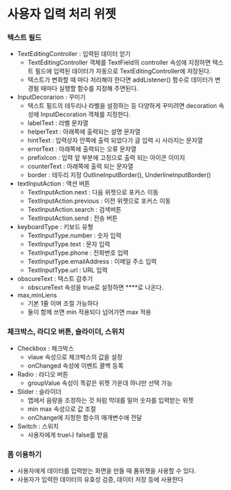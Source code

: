 # 사용자 입력 처리 위젯

### 텍스트 필드

- TextEditingController : 입력된 데이터 얻기
    - TextEditingController 객체를 TextField의 controller 속성에 지정하면 텍스트 필드에 입력된 데이터가 자동으로 TextEditingController에 저장된다.
    - 텍스트가 변화할 때 마다 처리해야 한다면 addListener() 함수로 데이터가 변경될 때마다 실행할 함수를 지정해 주면된다.
- InputDecorarion : 꾸미기
    - 텍스트 필드의 테두리나 라벨을 설정하는 등 다양하게 꾸미려면 decoration 속성에 InputDecoration 객체를 지정한다.
    - labelText : 라벨 문자열
    - helperText : 아래쪽에 출력되는 설명 문자열
    - hintText : 입력상자 안쪽에 출력 되었다가 글 입력 시 사라지는 문자열
    - errorText : 아래쪽에 출력되는 오류 문자열
    - prefixIcon : 입력 앞 부분에 고정으로 출력 되는 아이콘 이미지
    - counterText : 아래쪽에 출력 되는 문자열
    - border : 테두리 지정 OutlineInputBorder(), UnderlineInputBorder()
- textInputAction : 액션 버튼
    - TextInputAction.next : 다음 위젯으로 포커스 이동
    - TextInputAction.previous : 이전 위젯으로 포커스 이동
    - TextInputAction.search : 검색버튼
    - TextInputAction.send : 전송 버튼
- keyboardType : 키보드 유형
    - TextInputType.number : 숫자 입력
    - TextInputType.text : 문자 입력
    - TextInputType.phone : 전화번호 입력
    - TextInputType.emailAddress : 이메일 주소 입력
    - TextInputType.url : URL 입력
- obscureText : 텍스트 감추기
    - obscureText 속성을 true로 설정하면 ****로 나온다.
- max,minLiens
    - 기본 1줄 이며 조절 가능하다
    - 둘이 함께 쓰면 min 적용되다 넘어가면 max 적용

### 체크박스, 라디오 버튼, 슬라이더, 스위치

- Checkbox : 체크박스
    - vlaue 속성으로 체크박스의 값을 설정
    - onChanged 속성에 이벤트 콜백 등록
- Radio : 라디오 버튼
    - groupValue 속성이 똑같은 위젯 가운데 하나만 선택 가능
- Slider : 슬라이더
    - 앱에서 음량을 조정하는 것 처럼 막대를 밀어 숫자를 입력받는 위젯
    - min max 속성으로 값 조절
    - onChange에 지정한 함수의 매개변수에 전달
- Switch : 스위치
    - 사용자에게 true나 false를 받음

### 폼 이용하기

- 사용자에게 데이터를 입력받는 화면을 만들 때 폼위젯을 사용할 수 있다.
- 사용자가 입력한 데이터의 유효성 검증, 데이터 저장 등에 사용한다